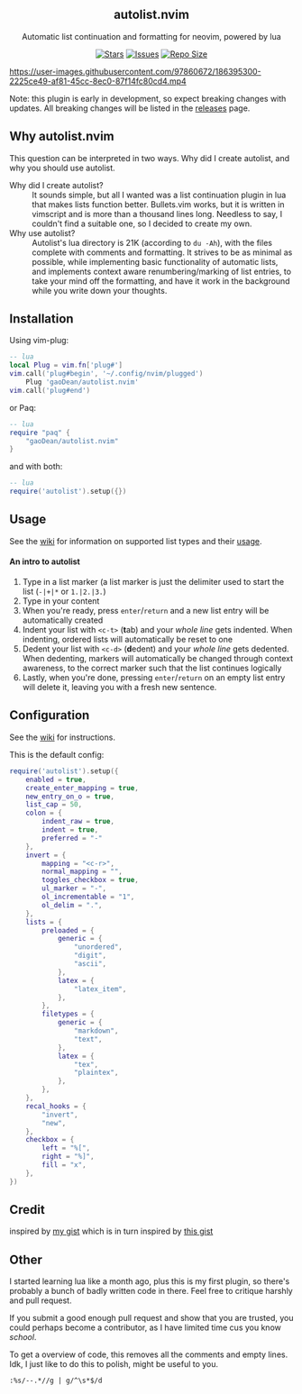 <p align="center">
  <h2 align="center">autolist.nvim</h2>
</p>
<p align="center">
	Automatic list continuation and formatting for neovim, powered by lua
</p>
<p align="center">
	<a href="https://github.com/gaoDean/autolist.nvim/stargazers">
		<img alt="Stars" src="https://img.shields.io/github/stars/gaoDean/autolist.nvim?style=for-the-badge&logo=starship&color=C9CBFF&logoColor=D9E0EE&labelColor=302D41"></a>
	<a href="https://github.com/gaoDean/autolist.nvim/issues">
		<img alt="Issues" src="https://img.shields.io/github/issues/gaoDean/autolist.nvim?style=for-the-badge&logo=bilibili&color=F5E0DC&logoColor=D9E0EE&labelColor=302D41"></a>
	<a href="https://github.com/gaoDean/autolist.nvim">
		<img alt="Repo Size" src="https://img.shields.io/github/repo-size/gaoDean/autolist.nvim?color=%23DDB6F2&label=SIZE&logo=codesandbox&style=for-the-badge&logoColor=D9E0EE&labelColor=302D41"/></a>
</p>

https://user-images.githubusercontent.com/97860672/186395300-2225ce49-af81-45cc-8ec0-87f14fc80cd4.mp4

Note: this plugin is early in development, so expect breaking changes with updates. All breaking changes will be listed in the [releases](https://github.com/gaoDean/autolist.nvim/releases) page.

## Why autolist.nvim
This question can be interpreted in two ways. Why did I create autolist, and why you should use autolist.

<dl>
	<dt>Why did I create autolist?</dt>
	<dd>It sounds simple, but all I wanted was a list continuation plugin in lua that makes lists function better. Bullets.vim works, but it is written in vimscript and is more than a thousand lines long. Needless to say, I couldn't find a suitable one, so I decided to create my own.</dd>
	<dt>Why use autolist?</dt>
	<dd>Autolist's lua directory is 21K (according to <code>du -Ah</code>), with the files complete with comments and formatting. It strives to be as minimal as possible, while implementing basic functionality of automatic lists, and implements context aware renumbering/marking of list entries, to take your mind off the formatting, and have it work in the background while you write down your thoughts.</dd>
</dl>


## Installation
Using vim-plug:
```lua
-- lua
local Plug = vim.fn['plug#']
vim.call('plug#begin', '~/.config/nvim/plugged')
	Plug 'gaoDean/autolist.nvim'
vim.call('plug#end')
```
or Paq:
```lua
-- lua
require "paq" {
	"gaoDean/autolist.nvim"
}
```
and with both:
```lua
-- lua
require('autolist').setup({})
```

## Usage
See the [wiki](https://github.com/gaoDean/autolist.nvim/wiki) for information on supported list types and their [usage](https://github.com/gaoDean/autolist.nvim/wiki/Usage).

#### An intro to autolist
1. Type in a list marker (a list marker is just the delimiter used to start the list (`-|+|*` or `1.|2.|3.`)
2. Type in your content
3. When you're ready, press `enter`/`return` and a new list entry will be automatically created
4. Indent your list with `<c-t>` (**t**ab) and your *whole line* gets indented. When indenting, ordered lists will automatically be reset to one
5. Dedent your list with `<c-d>` (**d**edent) and your *whole line* gets dedented. When dedenting, markers will automatically be changed through context awareness, to the correct marker such that the list continues logically
6. Lastly, when you're done, pressing `enter`/`return` on an empty list entry will delete it, leaving you with a fresh new sentence.

## Configuration
See the [wiki](https://github.com/gaoDean/autolist.nvim/wiki/Configuration) for instructions.

This is the default config:
```lua
require('autolist').setup({
	enabled = true,
	create_enter_mapping = true,
	new_entry_on_o = true,
	list_cap = 50,
	colon = {
		indent_raw = true,
		indent = true,
		preferred = "-"
	},
	invert = {
		mapping = "<c-r>",
		normal_mapping = "",
		toggles_checkbox = true,
		ul_marker = "-",
		ol_incrementable = "1",
		ol_delim = ".",
	},
	lists = {
		preloaded = {
			generic = {
				"unordered",
				"digit",
				"ascii",
			},
			latex = {
				"latex_item",
			},
		},
		filetypes = {
			generic = {
				"markdown",
				"text",
			},
			latex = {
				"tex",
				"plaintex",
			},
		},
	},
	recal_hooks = {
		"invert",
		"new",
	},
	checkbox = {
		left = "%[",
		right = "%]",
		fill = "x",
	},
})
```

## Credit

inspired by [my gist](https://gist.github.com/gaoDean/288d01dfe64da66569fb6615c767e081)
which is in turn inspired by [this gist](https://gist.github.com/sedm0784/dffda43bcfb4728f8e90)

## Other
I started learning lua like a month ago, plus this is my first plugin, so there's probably a bunch of badly written code in there. Feel free to critique harshly and pull request.

If you submit a good enough pull request and show that you are trusted, you could perhaps become a contributor, as I have limited time cus you know *school*.

To get a overview of code, this removes all the comments and empty lines. Idk, I just like to do this to polish, might be useful to you.

	:%s/--.*//g | g/^\s*$/d

